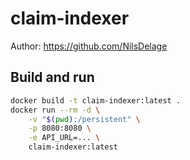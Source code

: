 # claim-indexer

Author: https://github.com/NilsDelage

## Build and run

```bash
docker build -t claim-indexer:latest .
docker run --rm -d \
    -v "$(pwd):/persistent" \
    -p 8080:8080 \
    -e API_URL=... \
    claim-indexer:latest
``` 
